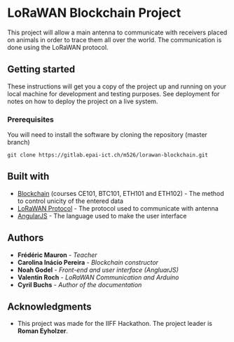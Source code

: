 # LoRaWAN Blockchain Project
This project will allow a main antenna to communicate with receivers placed on animals in order to trace them all over the world. The communication is done using the LoRaWAN protocol.

## Getting started
These instructions will get you a copy of the project up and running on your local machine for development and testing purposes. See deployment for notes on how to deploy the project on a live system.

### Prerequisites
You will need to install the software by cloning the repository (master branch)
```
git clone https://gitlab.epai-ict.ch/m526/lorawan-blockchain.git
```

## Built with

* [Blockchain](https://courses.blockgeeks.com/course) (courses CE101, BTC101, ETH101 and ETH102) - The method to control unicity of the entered data 
* [LoRaWAN Protocol](http://www.dropwizard.io/1.0.2/docs/) - The protocol used to communicate with antenna
* [AngularJS](https://angular.io/) - The language used to make the user interface

## Authors

* **Frédéric Mauron** - *Teacher*
* **Carolina Inácio Pereira** - *Blockchain constructor*
* **Noah Godel** - *Front-end and user interface (AngluarJS)*
* **Valentin Roch** - *LoRaWAN Communication and Arduino*
* **Cyril Buchs** - *Author of the documentation*

## Acknowledgments

* This project was made for the IIFF Hackathon. The project leader is **Roman Eyholzer**.
